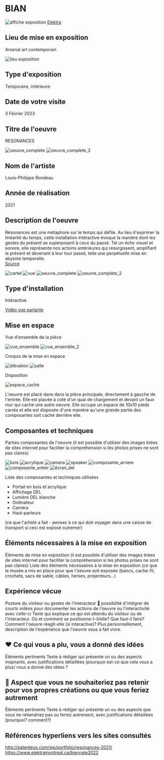 # BIAN

![affiche exposition](médias/20230217_affiche_exposition.png)
[Elektra](https://www.elektramontreal.ca/biennale2022)

## Lieu de mise en exposition
Arsenal art contemporain

![lieu exposition](médias/20230203_lieu_exposition.PNG)

## Type d'exposition 
Temporaire, intérieure.	

## Date de votre visite		
3 Février 2023

## Titre de l'oeuvre
RESONANCES

![oeuvre_complete](médias/20230203_espace_complet.png)
![oeuvre_complete_2](médias/20230203_espace_01.png)

## Nom de l'artiste
Louis-Philippe Rondeau

## Année de réalisation
2021

## Description de l'oeuvre	
Résonances est une métaphore sur le temps qui défile. Au lieu d'exprimer la linéarité du temps, cette installation intéractive évoque la manière dont les gestes du présent se superposent à ceux du passé. Tel un écho visuel et sonore, elle représente nos actions antérieures qui resurgissent, amplifiant le présent et devenant à leur tour passé, telle une perpétuelle mise en abysme temporelle.    
[Source](médias/20230203_cartel.png)

![cartel](médias/20230203_cartel.png)
![vue](médias/20230203_portail_complet.png)
![oeuvre_complete](médias/20230203_espace_complet.png)
![oeuvre_complete_2](médias/20230203_espace_01.png)


## Type d'installation
Intéractive

[Vidéo vue parlante](https://youtube.com/watch?v=5C32gNSZBgM?)


## Mise en espace	
Vue d'ensemble de la pièce

![vue_ensemble](médias/20230203_espace_complet.png)
![vue_ensemble_2](médias/20220221_espace_piece.PNG)

Croquis de la mise en espace

![élévation](médias/20230220_croquis_mise_espace.jpg)
![salle](médias/20230220_croquis_mise_espace_2.jpg)

Disposition

![espace_caché](médias/20230203_composante_pillier.png)

L'oeuvre est placé dans dans la pièce principale, directement à gauche de l'entrée. Elle est placée à coté d'un quai de chargement et devant un faux mur qui cache une autre oeuvre. Elle occupe un espace de 10x10 pieds carrés et elle est disposée d'une manière qu'une grande partie des composantes soit caché derrière elle.

## Composantes et techniques	
Parties composantes de l'oeuvre (il est possible d'utiliser des images tirées de sites internet pour faciliter la compréhension si les photos prises ne sont pas claires)	

![bois](médias/20230203_portail_01.png)
![acrylique](médias/20230203_portail_02.png)
![camera](médias/20230203_portail_03.png)
![speaker](médias/20230203_composante_speaker_02.png)
![composante_arriere](médias/20230203_composante_arriere_02.png)
![composante_entier](médias/20230203_composante_ordinateur_1.png)
![écran_del](médias/20230203_composante_ecran.png)

Liste des composantes et techniques utilisées 
* Portail en bois et acrylique
* Affichage DEL
* Lumière DEL blanche
* Ordinateur
* Caméra
* Haut-parleurs 

(ce que l'artiste a fait - pensez à ce qui doit voyager dans une caisse de transport si ceci est exposé outremer)

## Éléments nécessaires à la mise en exposition
Éléments de mise en exposition (il est possible d'utiliser des images tirées de sites internet pour faciliter la compréhension si les photos prises ne sont pas claires)	Liste des éléments nécessaires à la mise en exposition (ce que le musée a mis en place pour que l'oeuvre soit exposée (bancs, cache-fil, crochets, sacs de sable, câbles, herses, projecteurs...)

## Expérience vécue
Posture du visiteur ou gestes de l'interacteur 🎥 possibilité d'intégrer de courts vidéos pour documenter les actions de l'oeuvre ou l'interactivité avec celle-ci	Texte qui explique ce qui est attendu du visiteur ou de l'interacteur. Où et comment se positionne-t-il/elle? Que faut-il faire? Comment l'oeuvre réagit-elle (si interactive)? Plus personnellement, description de l'expérience que l'oeuvre vous a fait vivre.

## ❤️ Ce qui vous a plu, vous a donné des idées
Éléments pertinents	Texte à rédiger qui présente un ou des aspects inspirants, avec justifications détaillées (pourquoi est-ce que cela vous a plus/ vous a donné des idées ?

## 🤔 Aspect que vous ne souhaiteriez pas retenir pour vos propres créations ou que vous feriez autrement
Éléments pertinents	Texte à rédiger qui présente un ou des aspects que vous ne retiendriez pas ou feriez autrement, avec justifications détaillées (pourquoi? comment?)

## Références		hyperliens vers les sites consultés
http://patenteux.com/wp/portfolio/resonances-2021/
https://www.elektramontreal.ca/biennale2022
